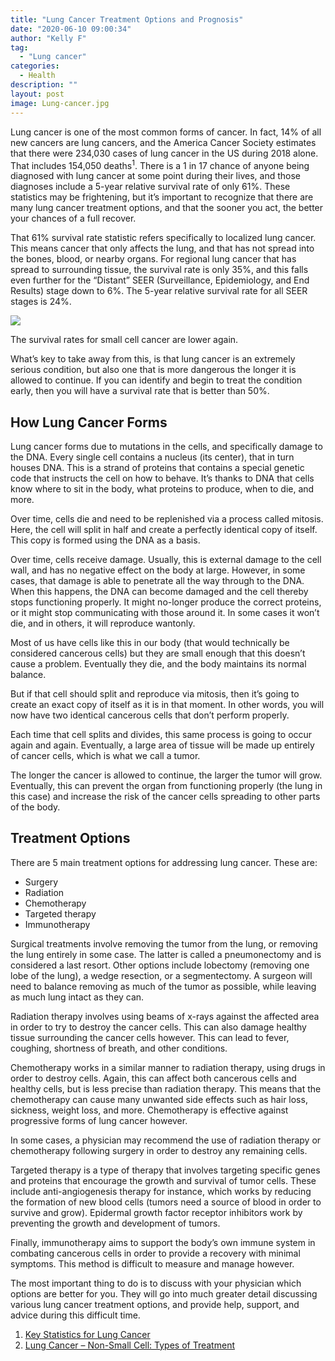 ```yaml
---
title: "Lung Cancer Treatment Options and Prognosis"
date: "2020-06-10 09:00:34"
author: "Kelly F"
tag:
  - "Lung cancer"
categories:
  - Health
description: ""
layout: post
image: Lung-cancer.jpg
---
```


Lung cancer is one of the most common forms of cancer. In fact, 14% of all new cancers are lung cancers, and the America Cancer Society estimates that there were 234,030 cases of lung cancer in the US during 2018 alone. That includes 154,050 deaths<sup>1</sup>. There is a 1 in 17 chance of anyone being diagnosed with lung cancer at some point during their lives, and those diagnoses include a 5-year relative survival rate of only 61%. These statistics may be frightening, but it’s important to recognize that there are many lung cancer treatment options, and that the sooner you act, the better your chances of a full recover.

That 61% survival rate statistic refers specifically to localized lung cancer. This means cancer that only affects the lung, and that has not spread into the bones, blood, or nearby organs. For regional lung cancer that has spread to surrounding tissue, the survival rate is only 35%, and this falls even further for the “Distant” SEER (Surveillance, Epidemiology, and End Results) stage down to 6%. The 5-year relative survival rate for all SEER stages is 24%.

![](/posts/Lung-cancer.jpg)

The survival rates for small cell cancer are lower again.

What’s key to take away from this, is that lung cancer is an extremely serious condition, but also one that is more dangerous the longer it is allowed to continue. If you can identify and begin to treat the condition early, then you will have a survival rate that is better than 50%.

## How Lung Cancer Forms

Lung cancer forms due to mutations in the cells, and specifically damage to the DNA. Every single cell contains a nucleus (its center), that in turn houses DNA. This is a strand of proteins that contains a special genetic code that instructs the cell on how to behave. It’s thanks to DNA that cells know where to sit in the body, what proteins to produce, when to die, and more.

Over time, cells die and need to be replenished via a process called mitosis. Here, the cell will split in half and create a perfectly identical copy of itself. This copy is formed using the DNA as a basis.

Over time, cells receive damage. Usually, this is external damage to the cell wall, and has no negative effect on the body at large. However, in some cases, that damage is able to penetrate all the way through to the DNA. When this happens, the DNA can become damaged and the cell thereby stops functioning properly. It might no-longer produce the correct proteins, or it might stop communicating with those around it. In some cases it won’t die, and in others, it will reproduce wantonly.

Most of us have cells like this in our body (that would technically be considered cancerous cells) but they are small enough that this doesn’t cause a problem. Eventually they die, and the body maintains its normal balance.

But if that cell should split and reproduce via mitosis, then it’s going to create an exact copy of itself as it is in that moment. In other words, you will now have two identical cancerous cells that don’t perform properly.

Each time that cell splits and divides, this same process is going to occur again and again. Eventually, a large area of tissue will be made up entirely of cancer cells, which is what we call a tumor.

The longer the cancer is allowed to continue, the larger the tumor will grow. Eventually, this can prevent the organ from functioning properly (the lung in this case) and increase the risk of the cancer cells spreading to other parts of the body.

## Treatment Options

There are 5 main treatment options for addressing lung cancer. These are:

- Surgery
- Radiation
- Chemotherapy
- Targeted therapy
- Immunotherapy

Surgical treatments involve removing the tumor from the lung, or removing the lung entirely in some case. The latter is called a pneumonectomy and is considered a last resort. Other options include lobectomy (removing one lobe of the lung), a wedge resection, or a segmentectomy. A surgeon will need to balance removing as much of the tumor as possible, while leaving as much lung intact as they can.

Radiation therapy involves using beams of x-rays against the affected area in order to try to destroy the cancer cells. This can also damage healthy tissue surrounding the cancer cells however. This can lead to fever, coughing, shortness of breath, and other conditions.

Chemotherapy works in a similar manner to radiation therapy, using drugs in order to destroy cells. Again, this can affect both cancerous cells and healthy cells, but is less precise than radiation therapy. This means that the chemotherapy can cause many unwanted side effects such as hair loss, sickness, weight loss, and more. Chemotherapy is effective against progressive forms of lung cancer however.

In some cases, a physician may recommend the use of radiation therapy or chemotherapy following surgery in order to destroy any remaining cells.

Targeted therapy is a type of therapy that involves targeting specific genes and proteins that encourage the growth and survival of tumor cells. These include anti-angiogenesis therapy for instance, which works by reducing the formation of new blood cells (tumors need a source of blood in order to survive and grow). Epidermal growth factor receptor inhibitors work by preventing the growth and development of tumors.

Finally, immunotherapy aims to support the body’s own immune system in combating cancerous cells in order to provide a recovery with minimal symptoms. This method is difficult to measure and manage however.

The most important thing to do is to discuss with your physician which options are better for you. They will go into much greater detail discussing various lung cancer treatment options, and provide help, support, and advice during this difficult time.

1. [Key Statistics for Lung Cancer](https://www.cancer.org/content/cancer/en/cancer/lung-cancer/about/key-statistics.html)
2. [Lung Cancer – Non-Small Cell: Types of Treatment](https://www.cancer.net/cancer-types/lung-cancer-non-small-cell/types-treatment)
